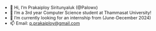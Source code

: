 - 👋 Hi, I’m Prakaiploy Siritunyaluk (@Palowx)
- 🌱 I’m a 3rd year Computer Science student at Thammasat University!
- 👀 I’m currently looking for an internship from (June-December 2024)
- 📫 Email: p.prakaiploy@gmail.com

<!---
Palowx/Palowx is a ✨ special ✨ repository because its `README.md` (this file) appears on your GitHub profile.
You can click the Preview link to take a look at your changes.
--->
